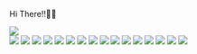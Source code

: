 Hi There!!👋😎
>
<img align='center' src="https://github-readme-stats.vercel.app/api?username=PramudithaN&show_icons=true&count_private=true&theme=react&hide_border=true&bg_color=0D1117&icon_color=58a6ff&title_color=58a6ff">
<!--<img align="center" width="47%" src="https://github-readme-stats.vercel.app/api?username=PramudithaN&show_icons=true&theme=github_dark_dimmed#gh-dark-mode-only)](https://github.com/PramudithaN/github-readme-stats#gh-dark-mode-only&icon_color=#ffffff" />-->
<!--<img align="right" width="47%" src="https://github-readme-stats.vercel.app/api/top-langs/?username=PramudithaN&theme=dark&hide_progress=true" />-->



<body>
  <div align="justify">
<img  src= "https://img.shields.io/badge/adobe-%23FF0000.svg?style=for-the-badge&logo=adobe&logoColor=white" />
<img  src= "https://img.shields.io/badge/Adobe%20After%20Effects-9999FF.svg?style=for-the-badge&logo=Adobe%20After%20Effects&logoColor=white" />
<img  src= "https://img.shields.io/badge/Adobe%20Lightroom-31A8FF.svg?style=for-the-badge&logo=Adobe%20Lightroom&logoColor=white" />
<img  src= "https://img.shields.io/badge/adobe%20photoshop-%2331A8FF.svg?style=for-the-badge&logo=adobe%20photoshop&logoColor=white" />
<img  src= "https://img.shields.io/badge/Adobe%20Premiere%20Pro-9999FF.svg?style=for-the-badge&logo=Adobe%20Premiere%20Pro&logoColor=white" />



<img src= "https://img.shields.io/badge/figma-%23F24E1E.svg?style=for-the-badge&logo=figma&logoColor=white" />


<img  src= "https://img.shields.io/badge/NPM-%23CB3837.svg?style=for-the-badge&logo=npm&logoColor=white" />
<img  src= "https://img.shields.io/badge/node.js-6DA55F?style=for-the-badge&logo=node.js&logoColor=white" />
<img  src= "https://img.shields.io/badge/react-%2320232a.svg?style=for-the-badge&logo=react&logoColor=%2361DAFB" />
<img  src= "https://img.shields.io/badge/yarn-%232C8EBB.svg?style=for-the-badge&logo=yarn&logoColor=white" />


<img  src= "https://img.shields.io/badge/Visual%20Studio%20Code-0078d7.svg?style=for-the-badge&logo=visual-studio-code&logoColor=white" />
<img src= "https://img.shields.io/badge/html5-%23E34F26.svg?style=for-the-badge&logo=html5&logoColor=white" />
<img src= "https://img.shields.io/badge/java-%23ED8B00.svg?style=for-the-badge&logo=openjdk&logoColor=white" />
<img  src= "https://img.shields.io/badge/javascript-%23323330.svg?style=for-the-badge&logo=javascript&logoColor=%23F7DF1E" />
<img src= "https://img.shields.io/badge/typescript-%23007ACC.svg?style=for-the-badge&logo=typescript&logoColor=white" />


<img  src= "https://img.shields.io/badge/YouTube_Music-FF0000?style=for-the-badge&logo=youtube-music&logoColor=white" />
</div>
</body>

